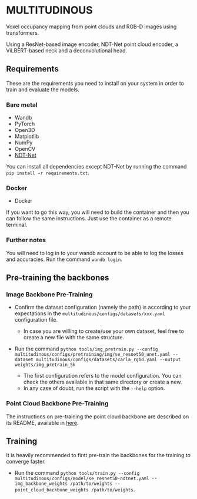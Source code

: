 # MULTITUDINOUS

Voxel occupancy mapping from point clouds and RGB-D images using transformers.

Using a ResNet-based image encoder, NDT-Net point cloud encoder, a ViLBERT-based neck and a deconvolutional head.

## Requirements

These are the requirements you need to install on your system in order to train and evaluate the models.

### Bare metal

- Wandb
- PyTorch
- Open3D
- Matplotlib
- NumPy
- OpenCV
- [NDT-Net](https://github.com/carlostojal/NDT-Netpp)

You can install all dependencies except NDT-Net by running the command ```pip install -r requirements.txt```.

### Docker

- Docker

If you want to go this way, you will need to build the container and then you can follow the same instructions. Just use the container as a remote terminal.

### Further notes

You will need to log in to your wandb account to be able to log the losses and accuracies. Run the command ```wandb login```.

## Pre-training the backbones

### Image Backbone Pre-Training

- Confirm the dataset configuration (namely the path) is according to your expectations in the ```multitudinous/configs/datasets/xxx.yaml``` configuration file. 
    - In case you are willing to create/use your own dataset, feel free to create a new file with the same structure.

- Run the command ```python tools/img_pretrain.py --config multitudinous/configs/pretraining/img/se_resnet50_unet.yaml --dataset multitudinous/configs/datasets/carla_rgbd.yaml --output weights/img_pretrain_5k```
    - The first configuration refers to the model configuration. You can check the others available in that same directory or create a new.
    - In any case of doubt, run the script with the ```--help``` option.


### Point Cloud Backbone Pre-Training

The instructions on pre-training the point cloud backbone are described on its README, available in [here](https://github.com/carlostojal/NDT-Netpp).

## Training

It is heavily recommended to first pre-train the backbones for the training to converge faster.

- Run the command ```python tools/train.py --config multitudinous/configs/model/se_resnet50-ndtnet.yaml --img_backbone_weights /path/to/weights --point_cloud_backbone_weights /path/to/weights```.
